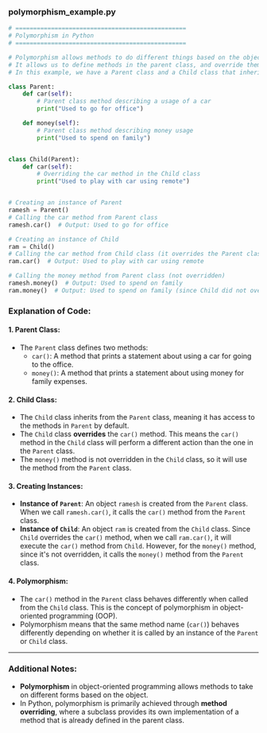 ### **polymorphism_example.py**

```python
# ================================================
# Polymorphism in Python
# ================================================

# Polymorphism allows methods to do different things based on the object it is acting upon.
# It allows us to define methods in the parent class, and override them in the child class.
# In this example, we have a Parent class and a Child class that inherits from the Parent class.

class Parent:
    def car(self):
        # Parent class method describing a usage of a car
        print("Used to go for office")

    def money(self):
        # Parent class method describing money usage
        print("Used to spend on family")


class Child(Parent):
    def car(self):
        # Overriding the car method in the Child class
        print("Used to play with car using remote")


# Creating an instance of Parent
ramesh = Parent()
# Calling the car method from Parent class
ramesh.car()  # Output: Used to go for office

# Creating an instance of Child
ram = Child()
# Calling the car method from Child class (it overrides the Parent class method)
ram.car()  # Output: Used to play with car using remote

# Calling the money method from Parent class (not overridden)
ramesh.money()  # Output: Used to spend on family
ram.money()  # Output: Used to spend on family (since Child did not override this method)

```

### **Explanation of Code:**

#### 1. **Parent Class:**
   - The `Parent` class defines two methods:
     - `car()`: A method that prints a statement about using a car for going to the office.
     - `money()`: A method that prints a statement about using money for family expenses.

#### 2. **Child Class:**
   - The `Child` class inherits from the `Parent` class, meaning it has access to the methods in `Parent` by default.
   - The `Child` class **overrides** the `car()` method. This means the `car()` method in the `Child` class will perform a different action than the one in the `Parent` class.
   - The `money()` method is not overridden in the `Child` class, so it will use the method from the `Parent` class.

#### 3. **Creating Instances:**
   - **Instance of `Parent`**: An object `ramesh` is created from the `Parent` class. When we call `ramesh.car()`, it calls the `car()` method from the `Parent` class.
   - **Instance of `Child`**: An object `ram` is created from the `Child` class. Since `Child` overrides the `car()` method, when we call `ram.car()`, it will execute the `car()` method from `Child`. However, for the `money()` method, since it's not overridden, it calls the `money()` method from the `Parent` class.

#### 4. **Polymorphism**:
   - The `car()` method in the `Parent` class behaves differently when called from the `Child` class. This is the concept of polymorphism in object-oriented programming (OOP).
   - Polymorphism means that the same method name (`car()`) behaves differently depending on whether it is called by an instance of the `Parent` or `Child` class.

---

### **Additional Notes:**
- **Polymorphism** in object-oriented programming allows methods to take on different forms based on the object.
- In Python, polymorphism is primarily achieved through **method overriding**, where a subclass provides its own implementation of a method that is already defined in the parent class.
